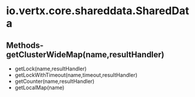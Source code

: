 # io.vertx.core.shareddata.SharedData
## Methods- getClusterWideMap(name,resultHandler)
- getLock(name,resultHandler)
- getLockWithTimeout(name,timeout,resultHandler)
- getCounter(name,resultHandler)
- getLocalMap(name)
